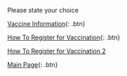 Please state your choice

<a href="/http://covid-19.moh.gov.my/vaksin-covid-19">Vaccine Information</a>{: .btn}

<a href="/https://www.vaksincovid.gov.my/en/guide/">How To Register for Vaccination</a>{: .btn}

[How To Register for Vaccination 2](https://www.vaksincovid.gov.my/en/guide/) 

<a href="/start">Main Page</a>{: .btn}
